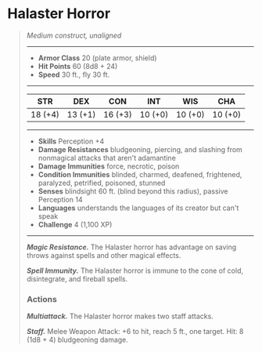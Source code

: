# Halaster Horror
>*Medium construct, unaligned*
>___
>- **Armor Class** 20 (plate armor, shield)
>- **Hit Points** 60 (8d8 + 24)
>- **Speed** 30 ft., fly 30 ft.
>___
>|STR|DEX|CON|INT|WIS|CHA|
>|:---:|:---:|:---:|:---:|:---:|:---:|
>|18 (+4)|13 (+1)|16 (+3)|10 (+0)|10 (+0)|10 (+0)|
>___
>- **Skills** Perception +4
>- **Damage Resistances** bludgeoning, piercing, and slashing from nonmagical attacks that aren't adamantine
>- **Damage Immunities** force, necrotic, poison
>- **Condition Immunities** blinded, charmed, deafened, frightened, paralyzed, petrified, poisoned, stunned
>- **Senses** blindsight 60 ft. (blind beyond this radius), passive Perception 14
>- **Languages** understands the languages of its creator but can't speak
>- **Challenge** 4 (1,100 XP)
>___
>***Magic Resistance.*** The Halaster horror has advantage on saving throws against spells and other magical effects.  
>
>***Spell Immunity.*** The Halaster horror is immune to the cone of cold, disintegrate, and fireball spells.  
>
>### Actions
>***Multiattack.*** The Halaster horror makes two staff attacks.  
>
>***Staff.*** Melee Weapon Attack: +6 to hit, reach 5 ft., one target. Hit: 8 (1d8 + 4) bludgeoning damage.
